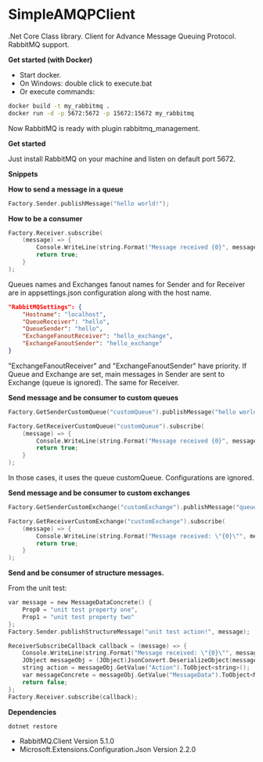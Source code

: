 # SimpleAMQPClient
.Net Core Class library. Client for Advance Message Queuing Protocol. RabbitMQ support.

**Get started (with Docker)**

 * Start docker.
 * On Windows: double click to execute.bat
 * Or execute commands:
```sh
docker build -t my_rabbitmq .
docker run -d -p 5672:5672 -p 15672:15672 my_rabbitmq
```

Now RabbitMQ is ready with plugin rabbitmq_management.

**Get started**

Just install RabbitMQ on your machine and listen on default port 5672.

**Snippets**

**How to send a message in a queue**

```c
Factory.Sender.publishMessage("hello world!");
```

**How to be a consumer**

```c
Factory.Receiver.subscribe(
    (message) => {
        Console.WriteLine(string.Format("Message received {0}", message));
        return true;
    }
);
```

Queues names and Exchanges fanout names for Sender and for Receiver are in appsettings.json configuration along with the host name.
```json
"RabbitMQSettings": {
    "Hostname": "localhost",
    "QueueReceiver": "hello",
    "QueueSender": "hello",
    "ExchangeFanoutReceiver": "hello_exchange",
    "ExchangeFanoutSender": "hello_exchange"
}
```

"ExchangeFanoutReceiver" and "ExchangeFanoutSender" have priority.
If Queue and Exchange are set, main messages in Sender are sent to Exchange (queue is ignored). The same for Receiver.


**Send message and be consumer to custom queues**

```c
Factory.GetSenderCustomQueue("customQueue").publishMessage("hello world!");
```

```c
Factory.GetReceiverCustomQueue("customQueue").subscribe(
    (message) => {
        Console.WriteLine(string.Format("Message received {0}", message));
        return true;
    }
);
```

In those cases, it uses the queue customQueue. Configurations are ignored.


**Send message and be consumer to custom exchanges**

```c
Factory.GetSenderCustomExchange("customExchange").publishMessage("queue1 unit test hello");
```

```c
Factory.GetReceiverCustomExchange("customExchange").subscribe(
    (message) => {
        Console.WriteLine(string.Format("Message received: \"{0}\"", message));
        return true;
    }
);
```

**Send and be consumer of structure messages.**

From the unit test:

```c
var message = new MessageDataConcrete() {
    Prop0 = "unit test property one",
    Prop1 = "unit test property two"
};
Factory.Sender.publishStructureMessage("unit test action!", message);
```

```c
ReceiverSubscribeCallback callback = (message) => {
    Console.WriteLine(string.Format("Message received: \"{0}\"", message));
    JObject messageObj = (JObject)JsonConvert.DeserializeObject(message);
    string action = messageObj.GetValue("Action").ToObject<string>();
    var messageConcrete = messageObj.GetValue("MessageData").ToObject<MessageDataConcrete>();
    return false;
};
Factory.Receiver.subscribe(callback);
```


**Dependencies**

```sh
dotnet restore
```

* RabbitMQ.Client Version 5.1.0
* Microsoft.Extensions.Configuration.Json Version 2.2.0


